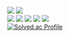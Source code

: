 <a href="mailto:hjkiln0@gmail.com"><img src="https://img.shields.io/badge/Gmail-D14836?style=for-the-badge&logo=gmail&logoColor=white"/></a>
<a href="https://linktr.ee/devHyojae"><img src="https://img.shields.io/badge/linktree-39E09B?style=for-the-badge&logo=linktree&logoColor=white"/></a>
<br/>
<img src="https://img.shields.io/badge/Java-ED8B00?style=for-the-badge&logo=openjdk&logoColor=white"/></a>
<img src="https://img.shields.io/badge/Spring%20Boot-6DB33F?style=for-the-badge&logo=springboot&logoColor=white"/></a>
<img src="https://img.shields.io/badge/Python-3776AB?style=for-the-badge&logo=python&logoColor=white"/></a>
<img src="https://img.shields.io/badge/MySQL-00000F?style=for-the-badge&logo=mysql&logoColor=white"/></a>
<img src="https://img.shields.io/badge/Ubuntu-E95420?style=for-the-badge&logo=ubuntu&logoColor=white"/></a>
<br/>
[![Solved.ac Profile](http://mazassumnida.wtf/api/v2/generate_badge?boj=hjkiln)](https://solved.ac/hjkiln/)

